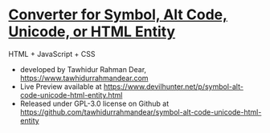 # [Converter for Symbol, Alt Code, Unicode, or HTML Entity](https://www.devilhunter.net/p/symbol-alt-code-unicode-html-entity.html) <br>
HTML + JavaScript + CSS <br>
* developed by Tawhidur Rahman Dear, https://www.tawhidurrahmandear.com <br>
* Live Preview available at https://www.devilhunter.net/p/symbol-alt-code-unicode-html-entity.html <br>
* Released under GPL-3.0 license on Github at https://github.com/tawhidurrahmandear/symbol-alt-code-unicode-html-entity  

